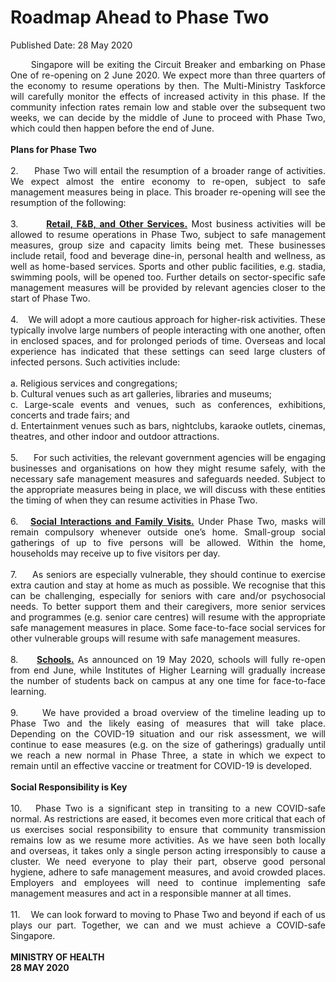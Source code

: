 <html>
    <meta http-equiv="Content-Type" content="text/html; charset=utf-8"/>
    <meta charset="utf-8"/>
    <title>Roadmap Ahead to Phase Two</title>
    <body><h1>Roadmap Ahead to Phase Two</h1>
    <p>Published Date: 28 May 2020</p> <p style="text-align: justify;">&nbsp; &nbsp; &nbsp; Singapore will be exiting the Circuit Breaker and embarking on Phase One of re-opening on 2 June 2020. We expect more than three quarters of the economy to resume operations by then. The Multi-Ministry Taskforce will carefully monitor the effects of increased activity in this phase. If the community infection rates remain low and stable over the subsequent two weeks, we can decide by the middle of June to proceed with Phase Two, which could then happen before the end of June.&nbsp;&nbsp;<br><br><strong>Plans for Phase Two&nbsp;<br></strong><br>2.&nbsp; &nbsp; &nbsp;Phase Two will entail the resumption of a broader range of activities. We expect almost the entire economy to re-open, subject to safe management measures being in place. This broader re-opening will see the resumption of the following:&nbsp;<br><br>3.&nbsp; &nbsp; &nbsp; &nbsp;<strong><span style="text-decoration: underline;">Retail, F&amp;B, and Other Services.</span></strong> Most business activities will be allowed to resume operations in Phase Two, subject to safe management measures, group size and capacity limits being met. These businesses include retail, food and beverage dine-in, personal health and wellness, as well as home-based services. Sports and other public facilities, e.g. stadia, swimming pools, will be opened too. Further details on sector-specific safe management measures will be provided by relevant agencies closer to the start of Phase Two.<br><br>4.&nbsp; &nbsp; We will adopt a more cautious approach for higher-risk activities. These typically involve large numbers of people interacting with one another, often in enclosed spaces, and for prolonged periods of time. Overseas and local experience has indicated that these settings can seed large clusters of infected persons. Such activities include:<br><br>a. Religious services and congregations;<br>b. Cultural venues such as art galleries, libraries and museums;<br>c. Large-scale events and venues, such as conferences, exhibitions, concerts and trade fairs; and<br>d. Entertainment venues such as bars, nightclubs, karaoke outlets, cinemas, theatres, and other indoor and outdoor attractions.<br><br>5.&nbsp; &nbsp; &nbsp; For such activities, the relevant government agencies will be engaging businesses and organisations on how they might resume safely, with the necessary safe management measures and safeguards needed. Subject to the appropriate measures being in place, we will discuss with these entities the timing of when they can resume activities in Phase Two.&nbsp;<br><br>6.&nbsp; &nbsp;<strong><span style="text-decoration: underline;">Social Interactions and Family Visits.</span></strong> Under Phase Two, masks will remain compulsory whenever outside one’s home. Small-group social gatherings of up to five persons will be allowed. Within the home, households may receive up to five visitors per day.&nbsp;&nbsp;<br><br>7.&nbsp; &nbsp; &nbsp;As seniors are especially vulnerable, they should continue to exercise extra caution and stay at home as much as possible. We recognise that this can be challenging, especially for seniors with care and/or psychosocial needs. To better support them and their caregivers, more senior services and programmes (e.g. senior care centres) will resume with the appropriate safe management measures in place. Some face-to-face social services for other vulnerable groups will resume with safe management measures.&nbsp;<br><br>8.&nbsp; &nbsp; &nbsp;<span style="text-decoration: underline;"><strong>Schools.</strong></span>&nbsp;As announced on 19 May 2020, schools will fully re-open from end June, while Institutes of Higher Learning will gradually increase the number of students back on campus at any one time for face-to-face learning.<br><br>9.&nbsp; &nbsp; &nbsp; We have provided a broad overview of the timeline leading up to Phase Two and the likely easing of measures that will take place. Depending on the COVID-19 situation and our risk assessment, we will continue to ease measures (e.g. on the size of gatherings) gradually until we reach a new normal in Phase Three, a state in which we expect to remain until an effective vaccine or treatment for COVID-19 is developed.&nbsp;<br><br><strong>Social Responsibility is Key&nbsp;<br></strong><br>10.&nbsp; &nbsp;Phase Two is a significant step in transiting to a new COVID-safe normal. As restrictions are eased, it becomes even more critical that each of us exercises social responsibility to ensure that community transmission remains low as we resume more activities. As we have seen both locally and overseas, it takes only a single person acting irresponsibly to cause a cluster. We need everyone to play their part, observe good personal hygiene, adhere to safe management measures, and avoid crowded places. Employers and employees will need to continue implementing safe management measures and act in a responsible manner at all times.&nbsp;<br><br>11.&nbsp; &nbsp; We can look forward to moving to Phase Two and beyond if each of us plays our part. Together, we can and we must achieve a COVID-safe Singapore.<br><br><strong>MINISTRY OF HEALTH<br>28 MAY 2020</strong><br></p></body>
</html>